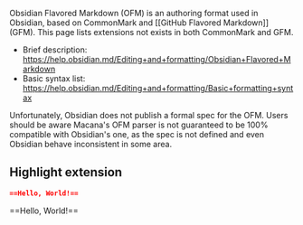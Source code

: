 Obsidian Flavored Markdown (OFM) is an authoring format used in Obsidian, based on CommonMark and [[GitHub Flavored Markdown]] (GFM).
This page lists extensions not exists in both CommonMark and GFM.

- Brief description: https://help.obsidian.md/Editing+and+formatting/Obsidian+Flavored+Markdown
- Basic syntax list: https://help.obsidian.md/Editing+and+formatting/Basic+formatting+syntax

Unfortunately, Obsidian does not publish a formal spec for the OFM.
Users should be aware Macana's OFM parser is not guaranteed to be 100% compatible with Obsidian's one, as the spec is not defined and even Obsidian behave inconsistent in some area.

## Highlight extension

```markdown
==Hello, World!==
```

==Hello, World!==